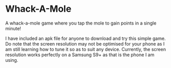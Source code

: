 # Whack-A-Mole
 
A whack-a-mole game where you tap the mole to gain points in a single minute! 

I have included an apk file for anyone to download and try this simple game. Do note that the screen resolution may not be optimised for your phone as I am still learning how to tune it so as to suit any device. Currently, the screen resolution works perfectly on a Samsung S9+ as that is the phone I am using.
